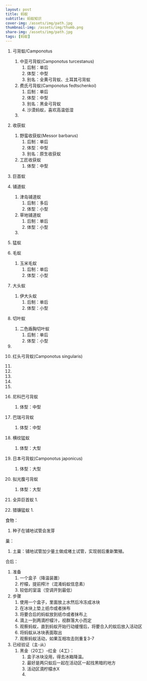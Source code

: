 ```yaml
---
layout: post
title: 蚂蚁
subtitle: 蚂蚁知识
cover-img: /assets/img/path.jpg
thumbnail-img: /assets/img/thumb.png
share-img: /assets/img/path.jpg
tags: [蚂蚁]
---
```


1. 弓背蚁/Camponotus
   1. 中亚弓背蚁(Camponotus turcestanus)
      1. 后制：单后
      2. 体型：中型
      3. 别名：全黄弓背蚁、土耳其弓背蚁
   2. 费氏弓背蚁(Camponotus fedtschenkoi)
      1. 后制：单后
      2. 体型：中型
      3. 别名：黑金弓背蚁
      4. 沙漠蚂蚁，喜欢高温低湿
   3. 
2. 收获蚁
   1. 野蛮收获蚁(Messor barbarus)
      1. 后制：单后
      2. 体型：中型
      3. 别名：原生收获蚁
   2. 工匠收获蚁
      1.  体型：中型
3. 巨首蚁
4. 铺道蚁
   1. 津岛铺道蚁
      1. 后制：多后
      2. 体型：小型
   2. 草地铺道蚁
      1. 后制：单后
      2. 体型：小型
   3. 
5. 猛蚁
6. 毛蚁
   1. 玉米毛蚁
      1. 后制：单后
      2. 体型：小型
7. 大头蚁
   1. 伊大头蚁
      1. 后制：单后
      2. 体型：小型
8. 切叶蚁
   1. 二色盾胸切叶蚁
      1.  后制：单后
      2.  体型：小型
9.  

10. 红头弓背蚁(Camponotus singularis)


7.  

8.  
9.  
10. 
11. 
12. 尼科巴弓背蚁
    1.  体型：中型
13. 巴瑞弓背蚁
    1.  体型：中型
14. 横纹猛蚁
    1.  体型：大型
15. 日本弓背蚁(Camponotus japonicus)
    1.  体型：大型
16. 拟光腹弓背蚁
    1.  体型：大型
17. 全异巨首蚁
    1.  
18. 猎镰猛蚁
    1.  



食物：
1. 种子在铺地试管会发芽


巢：
1. 土巢：铺地试管加少量土做成堵土试管，实现弱后重新繁殖。

合后：
1. 准备
   1. 一个盒子（降温装置）
   2. 柠檬，提前榨汁（混淆蚂蚁信息素）
   3. 较低的室温（空调开到最低）
2. 步骤
   1. 使用一个盒子，里面放上水然后冷冻成冰块
   2. 在冰块上垫上纸巾或者抹布
   3. 将要合后的蚂蚁放到纸巾或者抹布上
   4. 滴上一到两滴柠檬汁，视群落大小而定
   5. 观察蚂蚁，直到蚂蚁开始行动缓慢后，将要合入的蚁后放入活动区
   6. 将蚂蚁从冰块表面取出
   7. 观察蚂蚁活动，如果互相攻击则重复3-7
3. 已经验证（主-从）
   1. 黑金（20工）-红金（4工）：
      1. 盒子冰块没用，得去冰箱降温。
      2. 最好是两只蚁后一起在活动区一起找黑暗的地方
      3. 活动区滴柠檬水X
      4. 
